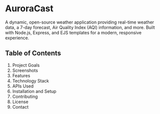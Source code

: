 # AuroraCast
A dynamic, open-source weather application providing real-time weather data, a 7-day forecast, Air Quality Index (AQI) information, and more. Built with Node.js, Express, and EJS templates for a modern, responsive experience.

## Table of Contents
1.  Project Goals
2.  Screenshots
3.  Features
4.  Technology Stack
5.  APIs Used
6.  Installation and Setup
7.  Contributing
8.  License
9.  Contact
